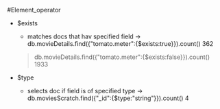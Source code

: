 #Element_operator
 - $exists
   - matches docs that hav specified field
   -> db.movieDetails.find({"tomato.meter":{$exists:true}}).count()
    362
   > db.movieDetails.find({"tomato.meter":{$exists:false}}).count()
   1933

 - $type
   - selects doc if field is of specified type
   -> db.moviesScratch.find({"_id":{$type:"string"}}).count()
    4


